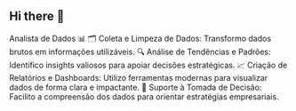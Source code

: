 ## Hi there 👋
Analista de Dados 📊
🗂️ Coleta e Limpeza de Dados: Transformo dados brutos em informações utilizáveis.
🔍 Análise de Tendências e Padrões: Identifico insights valiosos para apoiar decisões estratégicas.
📈 Criação de Relatórios e Dashboards: Utilizo ferramentas modernas para visualizar dados de forma clara e impactante.
🧠 Suporte à Tomada de Decisão: Facilito a compreensão dos dados para orientar estratégias empresariais.
<!--
**lawrenceduarte/lawrenceduarte** is a ✨ _special_ ✨ repository because its `README.md` (this file) appears on your GitHub profile.

Here are some ideas to get you started:
Lawrence Duarte é apaixonado por dados. 

